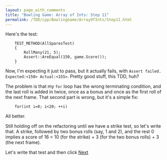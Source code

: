 ```yaml
---
layout: page_with_comments
title: "Bowling Game: Array of Ints: Step 11"
permalink: /TDD/cpp/BowlingGame/ArrayOfInts/Step11.html
---
```


Here's the test:

```
    TEST_METHOD(AllSparesTest)
    {
        RollMany(21, 5);
        Assert::AreEqual(150, game.Score());
    }
```

Now, I'm expecting it just to pass, but it actually fails, with ```Assert failed. Expected:<150> Actual:<155>```.  Pretty good stuff, this TDD, huh?

The problem is that my ```for``` loop has the wrong terminating condition, and the last roll is added in twice, once as a bonus and once as the first roll of the next frame.  That second part is wrong, but it's a simple fix:
```
    for(int i=0; i<20; ++i)
```
All better. 

Still holding off on the refactoring until we have a strike test, so let's write that. 
A strike, followed by two bonus rolls (say, 1 and 2), and the rest 0 implies a score of 16 = 10 (for the strike) + 3 (for the two bonus rolls) + 3 (the next frame).

Let's write that test and then click [Next](Step12.html)
